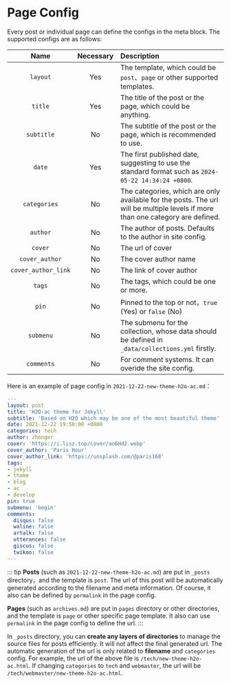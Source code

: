 # Page Config

Every post or individual page can define the configs in the meta block. The supported configs are as follows:

| Name | Necessary | Description |
| :--: | :--: | :-- |
| `layout` | Yes | The template, which could be `post`、`page` or other supported templates. |
| `title` | Yes | The title of the post or the page, which could be anything. |
| `subtitle` | No | The subtitle of the post or the page, which is recommended to use. |
| `date` | Yes | The first published date, suggesting to use the standard format such as `2024-05-22 14:34:24 +0800`. |
| `categories` | No | The categories, which are only available for the posts. The url will be multiple levels if more than one category are defined. |
| `author` | No | The author of posts. Defaults to the author in site config. |
| `cover` | No | The url of cover |
| `cover_author` | No | The cover author name |
| `cover_author_link` | No | The link of cover author |
| `tags` | No | The tags, which could be one or more. |
| `pin` | No | Pinned to the top or not，`true` (Yes) or `false` (No) |
| `submenu` | No | The submenu for the collection, whose data should be defined in `_data/collections.yml` firstly. |
| `comments` | No | For comment systems. It can overide the site config. |

Here is an example of page config in `2021-12-22-new-theme-h2o-ac.md`：

```yaml
---
layout: post
title: 'H2O-ac theme for Jekyll'
subtitle: 'Based on H2O which may be one of the most beautiful theme'
date: 2021-12-22 19:50:00 +0800
categories: tech
author: zhonger
cover: 'https://i.lisz.top/cover/ao6Hd2.webp'
cover_author: 'Paris Hour'
cover_author_link: 'https://unsplash.com/@paris168'
tags: 
- jekyll 
- theme 
- blog 
- ac 
- develop 
pin: true
submenu: 'begin'
comments:
  disqus: false
  waline: false
  artalk: false
  utterances: false
  giscus: false
  twikoo: false
---
```

::: tip
**Posts** (such as `2021-12-22-new-theme-h2o-ac.md`) are put in `_posts` directory，and the template is `post`. The url of this post will be automatically generated according to the filename and meta information. Of course, it also can be defined by `permalink` in the page config.

**Pages** (such as `archives.md`) are put in `pages` directory or other directories, and the template is `page` or other specific page template. It also can use `permalink` in the page config to define the url.
:::

In `_posts` directory, you can **create any layers of directories** to manage the source files for posts efficiently. It will not affect the final generated url. The automatic generation of the url is only related to **filename** and `categories` config. For example, the url of the above file is `/tech/new-theme-h2o-ac.html`. If changing `categories` to `tech` and `webmaster`, the url will be `/tech/webmaster/new-theme-h2o-ac.html`.
